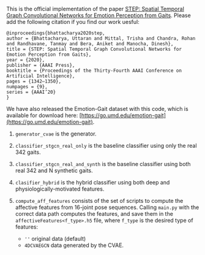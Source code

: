 This is the official implementation of the paper [STEP: Spatial Temporal Graph Convolutional Networks for Emotion Perception from Gaits](https://aaai.org/ojs/index.php/AAAI/article/view/5490). Please add the following citation if you find our work uesful:

```
@inproceedings{bhattacharya2020step,
author = {Bhattacharya, Uttaran and Mittal, Trisha and Chandra, Rohan and Randhavane, Tanmay and Bera, Aniket and Manocha, Dinesh},
title = {STEP: Spatial Temporal Graph Convolutional Networks for Emotion Perception from Gaits},
year = {2020},
publisher = {AAAI Press},
booktitle = {Proceedings of the Thirty-Fourth AAAI Conference on Artificial Intelligence},
pages = {1342–1350},
numpages = {9},
series = {AAAI’20}
}
```

We have also released the Emotion-Gait dataset with this code, which is available for download here: [https://go.umd.edu/emotion-gait](https://go.umd.edu/emotion-gait).

1. `generator_cvae` is the generator.
2. `classifier_stgcn_real_only` is the baseline classifier using only the real 342 gaits.
3. `classifier_stgcn_real_and_synth` is the baseline classifier using both real 342 and N synthetic gaits.
4. `clasifier_hybrid` is the hybrid classifier using both deep and physiologically-motivated features.
5. `compute_aff_features` consists of the set of scripts to compute the affective features from 16-joint pose sequences. Calling `main.py` with the correct data path computes the features, and save them in the `affectiveFeatures<f_type>.h5` file, where `f_type` is the desired type of features:

	* `''` original data (default)
	* `4DCVAEGCN` data generated by the CVAE.
